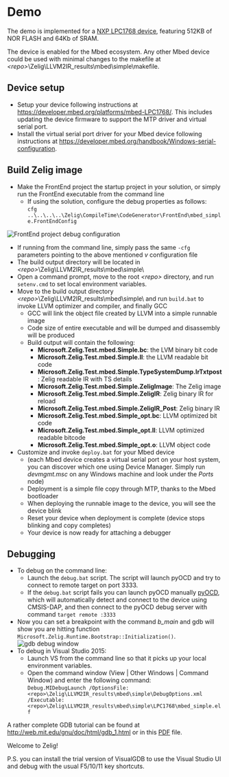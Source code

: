 # Demo 
The demo is implemented for a [NXP LPC1768 device](https://developer.mbed.org/platforms/mbed-LPC1768/), featuring 512KB of NOR FLASH and 64Kb of SRAM. 

The device is enabled for the Mbed ecosystem. Any other Mbed device could be used with minimal changes to the makefile at _\<repo\>_\\Zelig\\LLVM2IR_results\\mbed\\simple\\makefile.  

## Device setup
* Setup your device following instructions at https://developer.mbed.org/platforms/mbed-LPC1768/. This includes updating the device firmware to support the MTP driver and virtual serial port. 
* Install the virtual serial port driver for your Mbed device following instructions at https://developer.mbed.org/handbook/Windows-serial-configuration. 

## Build Zelig image
* Make the FrontEnd project the startup project in your solution, or simply run the FrontEnd executable from the command line
  * If using the solution, configure the debug properties as follows:  
    `cfg ..\..\..\..\Zelig\CompileTime\CodeGenerator\FrontEnd\mbed_simple.FrontEndConfig`  

![FrontEnd project debug configuration](https://github.com/NETMF/zelig-pr/wiki/FrontEndconfig.PNG)

  * If running from the command line, simply pass the same `-cfg` parameters pointing to the above mentioned _v_ configuration file 
  * The build output directory will be located in _\<repo\>_\\Zelig\\LLVM2IR_results\\mbed\\simple\\
* Open a command prompt, move to the root _\<repo\>_ directory, and run `setenv.cmd` to set local environment variables.
* Move to the build output directory _\<repo\>_\\Zelig\\LLVM2IR_results\\mbed\\simple\\ and run `build.bat` to invoke LLVM optimizer and compiler, and finally GCC 
  * GCC will link the object file created by LLVM into a simple runnable image 
  * Code size of entire executable and will be dumped and disassembly will be produced 
  * Build output will contain the following: 
    * **Microsoft.Zelig.Test.mbed.Simple.bc**: the LVM binary bit code 
    * **Microsoft.Zelig.Test.mbed.Simple.ll**: the LLVM readable bit code     
    * **Microsoft.Zelig.Test.mbed.Simple.TypeSystemDump.IrTxtpost**: Zelig readable IR with TS details 
    * **Microsoft.Zelig.Test.mbed.Simple.ZeligImage**: The Zelig image
    * **Microsoft.Zelig.Test.mbed.Simple.ZeligIR**: Zelig binary IR for reload
    * **Microsoft.Zelig.Test.mbed.Simple.ZeligIR_Post**: Zelig binary IR 
    * **Microsoft.Zelig.Test.mbed.Simple_opt.bc**: LLVM optimized bit code 
    * **Microsoft.Zelig.Test.mbed.Simple_opt.ll**: LLVM optimized readable bitcode 
    * **Microsoft.Zelig.Test.mbed.Simple_opt.o**: LLVM object code 
* Customize and invoke `deploy.bat` for your Mbed device
    * (each Mbed device creates a virtual serial port on your host system, you can discover which one using Device Manager. Simply run _devmgmt.msc_ on any Windows machine and look under the _Ports_ node) 
    * Deployment is a simple file copy through MTP, thanks to the Mbed bootloader 
    * When deploying the runnable image to the device, you will see the device blink 
    * Reset your device when deployment is complete (device stops blinking and copy completes) 
  * Your device is now ready for attaching a debugger

## Debugging
* To debug on the command line:
  * Launch the `debug.bat` script. The script will launch pyOCD and try to connect to remote target on port 3333. 
  * If the `debug.bat` script fails you can launch pyOCD manually [pyOCD](https://launchpad.net/gcc-arm-embedded-misc/pyocd-binary/), which will automatically detect and connect to the device using CMSIS-DAP, and then connect to the pyOCD debug server with command `target remote :3333`
* Now you can set a breakpoint with the command _b_main_ and gdb will show you are hitting function `Microsoft.Zelig.Runtime.Bootstrap::Initialization()`.  
    ![gdb debug window](https://github.com/NETMF/zelig-pr/wiki/GDBDebug.PNG)  
* To debug in Visual Studio 2015:
  * Launch VS from the command line so that it picks up your local environment variables.
  * Open the command window (View | Other Windows | Command Window) and enter the following command:  
    `Debug.MIDebugLaunch /OptionsFile:<repo>\Zelig\LLVM2IR_results\mbed\simple\DebugOptions.xml  /Executable:<repo>\Zelig\LLVM2IR_results\mbed\simple\LPC1768\mbed_simple.elf`

A rather complete GDB tutorial can be found at http://web.mit.edu/gnu/doc/html/gdb_1.html or in this [PDF](https://github.com/NETMF/zelig-pr/wiki/gdbTutorial.pdf) file.

Welcome to Zelig!  



P.S. you can install the trial version of VisualGDB to use the Visual Studio UI and debug with the usual F5/10/11 key shortcuts. 





